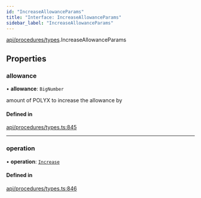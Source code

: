 ```yaml
---
id: "IncreaseAllowanceParams"
title: "Interface: IncreaseAllowanceParams"
sidebar_label: "IncreaseAllowanceParams"
---
```


[api/procedures/types](../../../../../modules/API/Procedures/Types/Types.md).IncreaseAllowanceParams

## Properties

### allowance

• **allowance**: `BigNumber`

amount of POLYX to increase the allowance by

#### Defined in

[api/procedures/types.ts:845](https://github.com/PolymeshAssociation/polymesh-sdk/blob/31fdce23/src/api/procedures/types.ts#L845)

___

### operation

• **operation**: [`Increase`](../../../../../enums/API/Procedures/Types/AllowanceOperation/AllowanceOperation.md#increase)

#### Defined in

[api/procedures/types.ts:846](https://github.com/PolymeshAssociation/polymesh-sdk/blob/31fdce23/src/api/procedures/types.ts#L846)
